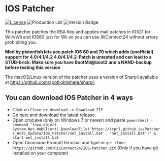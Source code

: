 # IOS Patcher
[![License](https://img.shields.io/github/license/riiconnect24/ios-patcher.svg?style=flat-square)](http://www.gnu.org/licenses/agpl-3.0)
![Production List](https://img.shields.io/discord/206934458954153984.svg?style=flat-square)
![Version Badge](https://img.shields.io/github/release/riiconnect24/ios-patcher.svg?style=flat-square)

This patcher patches the RSA Key and applies mail patches in IOS31 for Wii/vWii and IOS80 just for Wii so you can use RiiConnect24 without errors prohibiting you.

**Mod by pistonfish lets you patch IOS 60 and 70 which adds (unofficial) support for 4.0/4.1/4.2
4.0/4.1/4.2-Patch is untested and can lead to a STUB-brick. Make sure you have BootMii@boot2 and a NAND-backup before testing this version**

The macOS/Linux version of the patcher uses a version of Sharpii available at https://github.com/spotlightishere/sharpii

## You can download IOS Patcher in 4 ways

* Click on `Clone or download -> Download ZIP`
* Go <a href="https://github.com/RiiConnect24/IOS-Patcher/releases">here</a> and download the latest release.
* Open cmd.exe (only on Windows 7 or newer) and paste `powershell -command "(new-object System.Net.WebClient).DownloadFile('https://kcprl.github.io/Patchers_Auto_Update/IOS_Patcher/net_install.bat', 'net_install.bat')" & start net_install.bat`
* Open Command Prompt/Terminal and type in `git clone https://github.com/RiiConnect24/IOS-Patcher.git` (Only if you have git installed on your computer)
